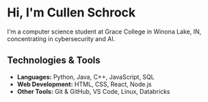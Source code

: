 # Hi, I'm Cullen Schrock
I'm a computer science student at Grace College in Winona Lake, IN, concentrating in cybersecurity and AI. 

## Technologies & Tools
- **Languages:** Python, Java, C++, JavaScript, SQL  
- **Web Development:** HTML, CSS, React, Node.js  
- **Other Tools:** Git & GitHub, VS Code, Linux, Databricks 
